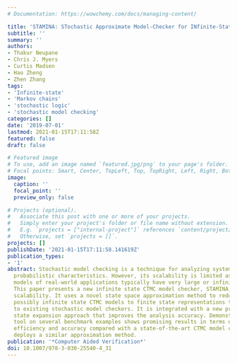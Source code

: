 ```yaml
---
# Documentation: https://wowchemy.com/docs/managing-content/

title: 'STAMINA: STochastic Approximate Model-Checker for INfinite-State Analysis'
subtitle: ''
summary: ''
authors:
- Thakur Neupane
- Chris J. Myers
- Curtis Madsen
- Hao Zheng
- Zhen Zhang
tags:
- 'Infinite-state'
- 'Markov chains'
- 'stochastic logic'
- 'stochastic model checking'
categories: []
date: '2019-07-01'
lastmod: 2021-01-15T17:11:58Z
featured: false
draft: false

# Featured image
# To use, add an image named `featured.jpg/png` to your page's folder.
# Focal points: Smart, Center, TopLeft, Top, TopRight, Left, Right, BottomLeft, Bottom, BottomRight.
image:
  caption: ''
  focal_point: ''
  preview_only: false

# Projects (optional).
#   Associate this post with one or more of your projects.
#   Simply enter your project's folder or file name without extension.
#   E.g. `projects = ["internal-project"]` references `content/project/deep-learning/index.md`.
#   Otherwise, set `projects = []`.
projects: []
publishDate: '2021-01-15T17:11:58.141619Z'
publication_types:
- '1'
abstract: Stochastic model checking is a technique for analyzing systems that possess
  probabilistic characteristics. However, its scalability is limited as probabilistic
  models of real-world applications typically have very large or infinite state space.
  This paper presents a new infinite state CTMC model checker, STAMINA, with improved
  scalability. It uses a novel state space approximation method to reduce large and
  possibly infinite state CTMC models to finite state representations that are amenable
  to existing stochastic model checkers. It is integrated with a new property-guided
  state expansion approach that improves the analysis accuracy. Demonstration of the
  tool on several benchmark examples shows promising results in terms of analysis
  efficiency and accuracy compared with a state-of-the-art CTMC model checker that
  deploys a similar approximation method.
publication: '*Computer Aided Verification*'
doi: 10.1007/978-3-030-25540-4_31
---
```

